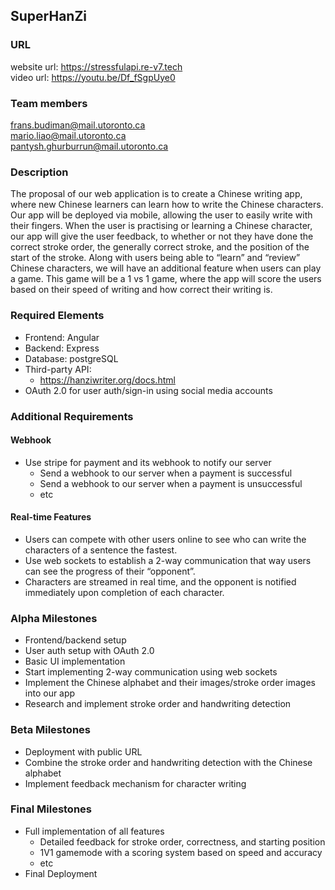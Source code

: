 ## SuperHanZi

### URL

website url: https://stressfulapi.re-v7.tech  
video url: https://youtu.be/Df_fSgpUye0

### Team members

frans.budiman@mail.utoronto.ca  
mario.liao@mail.utoronto.ca  
pantysh.ghurburrun@mail.utoronto.ca

### Description

The proposal of our web application is to create a Chinese writing app, where new Chinese learners can learn how to write the Chinese characters. Our app will be deployed via mobile, allowing the user to easily write with their fingers. When the user is practising or learning a Chinese character, our app will give the user feedback, to whether or not they have done the correct stroke order, the generally correct stroke, and the position of the start of the stroke. Along with users being able to “learn” and “review” Chinese characters, we will have an additional feature when users can play a game. This game will be a 1 vs 1 game, where the app will score the users based on their speed of writing and how correct their writing is.

### Required Elements

- Frontend: Angular
- Backend: Express
- Database: postgreSQL
- Third-party API:
  - https://hanziwriter.org/docs.html
- OAuth 2.0 for user auth/sign-in using social media accounts

### Additional Requirements

#### Webhook

- Use stripe for payment and its webhook to notify our server
  - Send a webhook to our server when a payment is successful
  - Send a webhook to our server when a payment is unsuccessful
  - etc

#### Real-time Features

- Users can compete with other users online to see who can write the characters of a sentence the fastest.
- Use web sockets to establish a 2-way communication that way users can see the progress of their “opponent”.
- Characters are streamed in real time, and the opponent is notified immediately upon completion of each character.

### Alpha Milestones

- Frontend/backend setup
- User auth setup with OAuth 2.0
- Basic UI implementation
- Start implementing 2-way communication using web sockets
- Implement the Chinese alphabet and their images/stroke order images into our app
- Research and implement stroke order and handwriting detection

### Beta Milestones

- Deployment with public URL
- Combine the stroke order and handwriting detection with the Chinese alphabet
- Implement feedback mechanism for character writing

### Final Milestones

- Full implementation of all features
  - Detailed feedback for stroke order, correctness, and starting position
  - 1V1 gamemode with a scoring system based on speed and accuracy
  - etc
- Final Deployment

